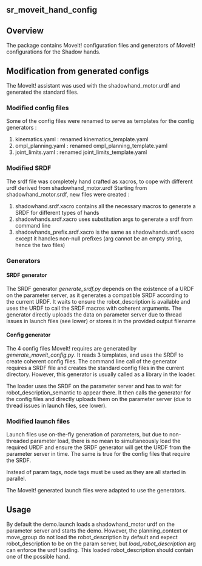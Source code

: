 
sr_moveit_hand_config
------------

## Overview

  The package contains MoveIt! configuration files and generators of MoveIt! configurations for the Shadow hands.

## Modification from generated configs

The MoveIt! assistant was used with the shadowhand_motor.urdf and generated the standard files. 
 
### Modified config files
Some of the config files were renamed to serve as templates for the config generators :

  1. kinematics.yaml : renamed kinematics_template.yaml
  2. ompl_planning.yaml : renamed ompl_planning_template.yaml
  3. joint_limits.yaml : renamed joint_limits_template.yaml


### Modified SRDF

The srdf file was completely hand crafted as xacros, to cope with different urdf derived from shadowhand_motor.urdf
Starting from shadowhand_motor.srdf, new files were created :

  1. shadowhand.srdf.xacro contains all the necessary macros to generate a SRDF for different types of hands
  2. shadowhands.srdf.xacro uses substitution args to generate a srdf from command line
  3. shadowhands_prefix.srdf.xacro is the same as shadowhands.srdf.xacro except it handles non-null prefixes (arg cannot be an empty string, hence the two files)
  
### Generators

#### SRDF generator

The SRDF generator *generate_srdf.py* depends on the existence of a URDF on the parameter server, as it generates a compatible SRDF according to the current URDF.
It waits to ensure the robot_description is available and uses the URDF to call the SRDF macros with coherent arguments.
The generator directly uploads the data on parameter server due to thread issues in launch files (see lower) or stores it in the provided output filename
  
#### Config generator
  
The 4 config files MoveIt! requires are generated by *generate_moveit_config.py*. It reads 3 templates, and uses the SRDF to create coherent config files. 
The command line call of the generator requires a SRDF file and creates the standard config files in the current directory. 
However, this generator is usually called as a library in the loader.
 
The loader uses the SRDF on the parameter server and has to wait for robot_description_semantic to appear there. 
It then calls the generator for the config files and directly uploads them on the parameter server (due to thread issues in launch files, see lower).
  
### Modified launch files

Launch files use on-the-fly generation of parameters, but due to non-threaded parameter load, there is no mean to simultaneously load the required URDF
and ensure the SRDF generator will get the URDF from the parameter server in time. The same is true for the config files that require the SRDF.

Instead of param tags, node tags must be used as they are all started in parallel. 
  
The MoveIt! generated launch files were adapted to use the generators.

## Usage

By default the demo.launch loads a shadowhand_motor urdf on the parameter server and starts the demo.
However, the planning_context or move_group do not load the robot_description by default and expect robot_description to be on the param server,
but _load_robot_description_ arg can enforce the urdf loading. This loaded robot_description should contain one of the possible hand.


